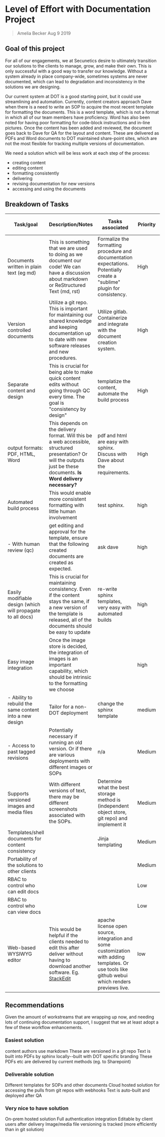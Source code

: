 # Level of Effort with Documentation Project
> Amelia Becker Aug 9 2019
## Goal of this project
For all of our engagements, we at Secunetics desire to ultimately transition our solutions to the clients to manage, grow, and make their own. This is only successful with a good way to transfer our knowledge. Without a system already in place company-wide, sometimes systems are never documented, which can lead to degradation and inconsistency in the solutions we are designing.

Our current system at DOT is a good starting point, but it could use streamlining and automation. Currently, content creators approach Dave when there is a need to write an SOP to acquire the most recent template for formatting the documents. This is a word template, which is not a format in which all of our team members have proficiency. Word has also been noted for having poor formatting for code-block instructions and in-line pictures. Once the content has been added and reviewed, the document goes back to Dave for QA for the layout and content. These are delivered as PDFs and Word documents to DOT maintained share-point sites, which are not the most flexible for tracking multiple versions of documentation.

We need a solution which will be less work at each step of the process:
- creating content
- editing content
- formatting consistently
- delivering
- revising documentation for new versions
- accessing and using the documents

## Breakdown of Tasks

| Task/goal | Description/Notes | Tasks associated | Priority | Level of Effort |
|--|--|--|--|--|
|Documents written in plain text (eg md) | This is something that we are used to doing as we document our code! We can have a discussion about markdown or ReStructured Text (md, rst) | Formalize the formatting procedure and documentation expectations. Potentially create a "sublime" plugin for consistency. | High | 0 |
|Version controlled documents| Utilize a git repo. This is important for maintaining our shared knowledge and keeping documentation up to date with new software releases and new procedures.| Utilize gitlab. Containerize and integrate with the document creation system. | High | 0/.5 day to setup a new repo |
|Separate content and design| This is crucial for being able to make quick content edits without going through QC every time. The goal is "consistency by design" |templatize the content, automate the build process| High |  |
|output formats: PDF, HTML, Word| This depends on the delivery format. Will this be a web accessible, structured presentation? Or will the outputs just be these documents. **Is Word delivery necessary?**| pdf and html are easy with sphinx. Discuss with Dave about the requirements. | High | 
|Automated build process| This would enable more consistent formatting with little human involvement	| test sphinx.| high
|- With human review (qc)| get editing and approval for the template, ensure that the following created documents are created as expected. | ask dave | high | 
|Easily modifiable design (which will propagate to all docs)| This is crucial for maintaining consistency. Even if the content stays the same, if a new version of the template is released, all of the documents should be easy to update| re-write sphinx templates, very easy with automated builds | high | 1 day, intrinsic
|Easy image integration| Once the image store is decided, the integration of images is an important capability, which should be intrinsic to the formatting we choose | | high | 1day
|- Ability to rebuild the same content into a new design| Tailor for a non-DOT deployment | change the sphinx template | medium | 1 day + review process
|- Access to past tagged revisions | Potentially necessary if running an old version. Or if there are various deployments with different images or SOPs |n/a| Medium | Intrinsic with version control |
|Supports versioned images and media files| With different versions of text, there may be different screenshots associated with the SOPs. | Determine what the best storage method is (independent object store, git repo) and implement it | Medium | same git repo, or ~3 days
|Templates/shell documents for content consistency|  | Jinja templating | Medium | 3 days
|Portability of the solutions to other clients| | | Medium | intrinsic
|RBAC to control who can edit docs| | | Low | ~2 days
|RBAC to control who can view docs| | | Low | same as above
|Web-based WYSIWYG editor|This would be helpful if the clients needed to edit this after deliver without having to download another software. Eg. [StackEdit](https://stackedit.io/app#)| apache license open source, integration and some customization with adding templates. Or use tools like github webui which renders previews live. | low |  |

## Recommendations
Given the amount of workstreams that are wrapping up now, and needing lots of continuing documentation support, I suggest that we at least adopt a few of these workflow enhancements.

### Easiest solution
content authors use markdown
These are versioned in a git repo
Text is built into PDFs by sphinx locally--built with DOT specific branding
These PDFs etc are delivered by current methods (eg. to Sharepoint)

### Deliverable solution
Different templates for SOPs and other documents
Cloud hosted solution for accessing the
pulls from git repos with webhooks
Text is auto-built and deployed after QA

### Very nice to have solution
On-prem hosted solution
Full authentication integration
Editable by client users after delivery
Image/media file versioning is tracked (more efficiently than in git solution)
